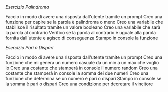 *Esercizio Palindroma*

Faccio in modo di avere una risposta dall'utente tramite un prompt
Creo una funzione  per capire se la parola è palindroma o meno
Creo una variabile che stabilisce il risultato tramite un valore booleano
Creo una variabile che sarà la parola al contrario
Verifico se la parola al contrario è uguale alla parola fornita dall'utente e agisco di conseguenza
Stampo in console la funzione 


*Esercizio Pari o Dispari*

Faccio in modo di avere una risposta dall'utente tramite un prompt
Creo una funzione che mi genera un numero casuale da un min a un max che voglio io
Creo una costante che stamperà in console il numero random
Creo una costante che stamperà in console la somma dei due numeri
Creo una funzione che determina se un numero è pari o dispari
Stampo in console se la somma è pari o dispari
Creo una condizione per decretare il vincitore